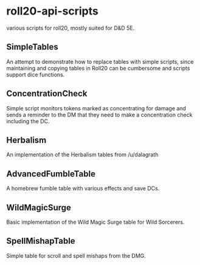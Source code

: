 # roll20-api-scripts
various scripts for roll20, mostly suited for D&D 5E.

## SimpleTables
An attempt to demonstrate how to replace tables with simple scripts, since maintaining and copying tables in Roll20 can be cumbersome and scripts support dice functions.

## ConcentrationCheck
Simple script monitors tokens marked as concentrating for damage and sends a reminder to the DM that they need to make a concentration check including the DC.

## Herbalism
An implementation of the Herbalism tables from /u/dalagrath

## AdvancedFumbleTable
A homebrew fumble table with various effects and save DCs.

## WildMagicSurge
Basic implementation of the Wild Magic Surge table for Wild Sorcerers.

## SpellMishapTable
Simple table for scroll and spell mishaps from the DMG.
